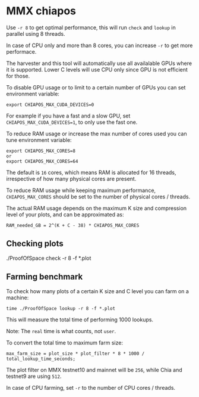 # MMX chiapos

Use `-r 8` to get optimal performance, this will run `check` and `lookup` in parallel using 8 threads.

In case of CPU only and more than 8 cores, you can increase `-r` to get more performace.

The harvester and this tool will automatically use all availalable GPUs where it is supported.
Lower C levels will use CPU only since GPU is not efficient for those.

To disable GPU usage or to limit to a certain number of GPUs you can set environment variable:
```
export CHIAPOS_MAX_CUDA_DEVICES=0
```
For example if you have a fast and a slow GPU, set `CHIAPOS_MAX_CUDA_DEVICES=1`, to only use the fast one.

To reduce RAM usage or increase the max number of cores used you can tune environment variable:
```
export CHIAPOS_MAX_CORES=8
or
export CHIAPOS_MAX_CORES=64
```
The default is `16` cores, which means RAM is allocated for 16 threads, irrespective of how many physical cores are present.

To reduce RAM usage while keeping maximum performance, `CHIAPOS_MAX_CORES` should be set to the number of physical cores / threads.

The actual RAM usage depends on the maximum K size and compression level of your plots, and can be approximated as:
```
RAM_needed_GB = 2^(K + C - 38) * CHIAPOS_MAX_CORES
```

## Checking plots

./ProofOfSpace check -r 8 -f *.plot

## Farming benchmark

To check how many plots of a certain K size and C level you can farm on a machine:

```
time ./ProofOfSpace lookup -r 8 -f *.plot
```

This will measure the total time of performing 1000 lookups.

Note: The `real` time is what counts, not `user`.

To convert the total time to maximum farm size:
```
max_farm_size = plot_size * plot_filter * 8 * 1000 / total_lookup_time_seconds;
```
The plot filter on MMX testnet10 and mainnet will be `256`, while Chia and testnet9 are using `512`.

In case of CPU farming, set `-r` to the number of CPU cores / threads.

